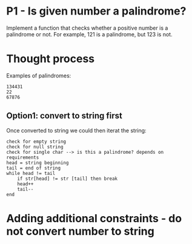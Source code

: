 # P1 - Is given number a palindrome?
Implement a function that checks whether a positive number is a palindrome or not. For example, 121 is a palindrome, but 123 is not.


# Thought process

Examples of palindromes:
```
134431
22
67876
```

## Option1: convert to string first
Once converted to string we could then iterat the string:
```
check for empty string
check for null string
check for single char --> is this a palindrome? depends on requirements
head = string beginning
tail = end of string
while head != tail
    if str[head] != str [tail] then break
    head++
    tail--    
end
```



# Adding additional constraints - do not convert number to string
